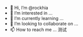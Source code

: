 - 👋 Hi, I’m @rockhia
- 👀 I’m interested in ...
- 🌱 I’m currently learning ...
- 💞️ I’m looking to collaborate on ...
- 📫 How to reach me ...
测试
<!---
rockhia/rockhia is a ✨ special ✨ repository because its `README.md` (this file) appears on your GitHub profile.
You can click the Preview link to take a look at your changes.
--->
